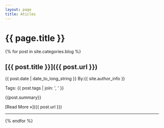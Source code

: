 ```yaml
---
layout: page
title: Aticles
---
```



{{ page.title }}
================

{% for post in site.categories.blog %}

## [{{ post.title }}]({{ post.url }}) 
<time>{{ post.date | date_to_long_string }}</time> By:{{ site.author_info }}

Tags: {{ post.tags | join: ', ' }}

{{post.summary}}

[Read More &raquo;]({{ post.url }})

----

{% endfor %}